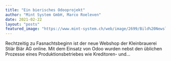 ```yaml
---
title: "Ein bierisches Odooprojekt"
author: "Mint System GmbH, Marco Roeleven"
date: 2021-02-22
layout: "posts"
featured_image: "https://www.mint-system.ch/web/image/2699/Bild%20Newsletter%20Febr%202021.png"
---
```


Rechtzeitig zu Fasnachtsbeginn ist der neue Webshop der Kleinbrauerei Stiär Biär AG online.   Mit dem Einsatz von Odoo wurden nebst den üblichen Prozesse eines Produktionsbetriebes wie Kreditoren- und...

